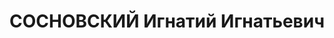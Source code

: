 ---
title: СОСНОВСКИЙ Игнатий Игнатьевич
description: "Род. 18.04.1897, пос. Меерхоф под Ригой, поляк, из служащих, обр.: незаконченное\
  \ высшее, член ВКП(б) (бывший член ППС). Проживал: Саратов, ул. Дзержинского, д.\
  \ 39, кв. 5. Зам. начальника УНКВД по Саратовскому краю, комиссар госбезопасности\
  \ 3-го ранга. \n  Арестован 23.11.1936. Обв. в шпионаже и участии в заговоре в НКВД.\
  \ Приговор: в особом порядке, 15.11.1937 – ВМН. Расстрелян 15.11.1937, г.Москва.\
  \ \n  Реабилитирован военным трибуналом МВО 02.01.1958"
---